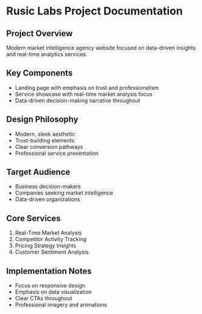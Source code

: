 # Rusic Labs Project Documentation

## Project Overview
Modern market intelligence agency website focused on data-driven insights and real-time analytics services.

## Key Components
- Landing page with emphasis on trust and professionalism
- Service showcase with real-time market analysis focus
- Data-driven decision-making narrative throughout

## Design Philosophy
- Modern, sleek aesthetic
- Trust-building elements
- Clear conversion pathways
- Professional service presentation

## Target Audience
- Business decision-makers
- Companies seeking market intelligence
- Data-driven organizations

## Core Services
1. Real-Time Market Analysis
2. Competitor Activity Tracking
3. Pricing Strategy Insights
4. Customer Sentiment Analysis

## Implementation Notes
- Focus on responsive design
- Emphasis on data visualization
- Clear CTAs throughout
- Professional imagery and animations